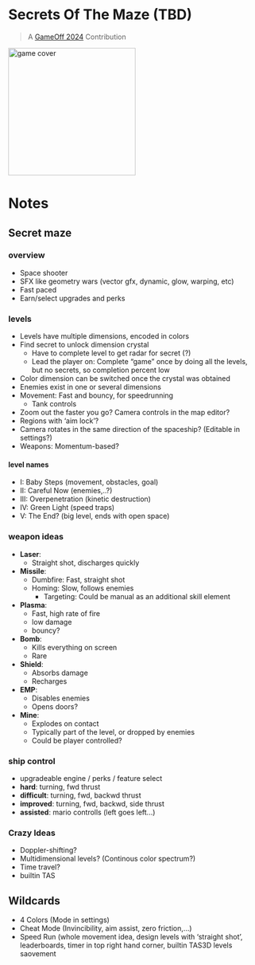# Secrets Of The Maze (TBD)

> A [GameOff 2024](https://itch.io/jam/game-off-2024) Contribution

<img alt="game cover" src="https://github.com/user-attachments/assets/688e6173-2e39-4f20-9b4b-2be3fc7b16e8" width="256">

# Notes

## Secret maze 

### overview
- Space shooter
- SFX like geometry wars (vector gfx, dynamic, glow, warping, etc)
- Fast paced
- Earn/select upgrades and perks

### levels
- Levels have multiple dimensions, encoded in colors
- Find secret to unlock dimension crystal
    - Have to complete level to get radar for secret (?)
    - Lead the player on: Complete “game” once by doing all the levels, but no secrets, so completion percent low
- Color dimension can be switched once the crystal was obtained
- Enemies exist in one or several dimensions
- Movement: Fast and bouncy, for speedrunning
    - Tank controls
- Zoom out the faster you go? Camera controls in the map editor?
- Regions with ‘aim lock’?
- Camera rotates in the same direction of the spaceship? (Editable in settings?)
- Weapons: Momentum-based?

#### level names
- I:    Baby Steps (movement, obstacles, goal)
- II:   Careful Now (enemies,..?)
- III:  Overpenetration (kinetic destruction)
- IV:   Green Light (speed traps)
- V:    The End? (big level, ends with open space)

### weapon ideas 
- **Laser**: 
    - Straight shot, discharges quickly
- **Missile**: 
    - Dumbfire: Fast, straight shot
    - Homing: Slow, follows enemies
        - Targeting: Could be manual as an additional skill element
- **Plasma**: 
    - Fast, high rate of fire 
    - low damage
    - bouncy? 
- **Bomb**:
    - Kills everything on screen
    - Rare
- **Shield**:
    - Absorbs damage
    - Recharges
- **EMP**:
    - Disables enemies
    - Opens doors? 
- **Mine**:
    - Explodes on contact
    - Typically part of the level, or dropped by enemies
    - Could be player controlled?

### ship control
- upgradeable engine / perks / feature select
- **hard**: turning, fwd thrust
- **difficult**: turning, fwd, backwd thrust
- **improved**: turning, fwd, backwd, side thrust
- **assisted**: mario controlls (left goes left...)

### Crazy Ideas
- Doppler-shifting?
- Multidimensional levels? (Continous color spectrum?)
- Time travel?
- builtin TAS

## Wildcards
- 4 Colors (Mode in settings)
- Cheat Mode (Invincibility, aim assist, zero friction,…)
- Speed Run (whole movement idea, design levels with ‘straight shot’, leaderboards, timer in top right hand corner, builtin TAS3D levels saovement 

